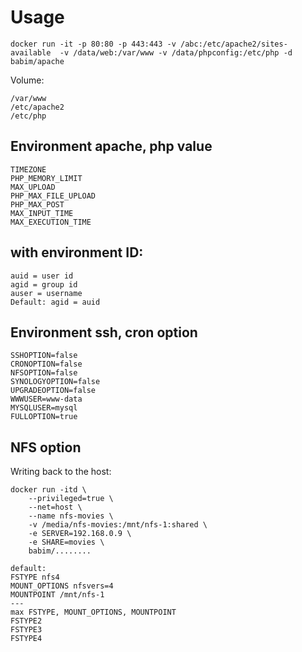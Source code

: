 # Usage
```
docker run -it -p 80:80 -p 443:443 -v /abc:/etc/apache2/sites-available  -v /data/web:/var/www -v /data/phpconfig:/etc/php -d babim/apache
```

Volume:
```
/var/www
/etc/apache2
/etc/php
```

## Environment apache, php value
```
TIMEZONE
PHP_MEMORY_LIMIT
MAX_UPLOAD
PHP_MAX_FILE_UPLOAD
PHP_MAX_POST
MAX_INPUT_TIME
MAX_EXECUTION_TIME
```
## with environment ID:
```
auid = user id
agid = group id
auser = username
Default: agid = auid
```
## Environment ssh, cron option
```
SSHOPTION=false
CRONOPTION=false
NFSOPTION=false
SYNOLOGYOPTION=false
UPGRADEOPTION=false
WWWUSER=www-data
MYSQLUSER=mysql
FULLOPTION=true
```

## NFS option
Writing back to the host:
```
docker run -itd \
    --privileged=true \
    --net=host \
    --name nfs-movies \
    -v /media/nfs-movies:/mnt/nfs-1:shared \
    -e SERVER=192.168.0.9 \
    -e SHARE=movies \
    babim/........
```
```
default:
FSTYPE nfs4
MOUNT_OPTIONS nfsvers=4
MOUNTPOINT /mnt/nfs-1
---
max FSTYPE, MOUNT_OPTIONS, MOUNTPOINT
FSTYPE2
FSTYPE3
FSTYPE4
```